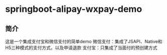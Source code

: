 # springboot-alipay-wxpay-demo

## 简介
这是一个集成支付宝和微信支付的简单demo
微信支付：集成了JSAPI、Native和H5三种模式的支付方式，以及申请退款
支付宝：只集成了当面付的预创建方式
